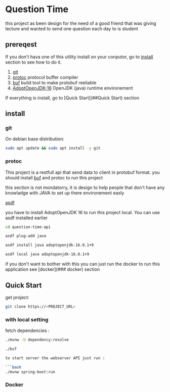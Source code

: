# Question Time

this project as been design for the need of a good friend that was giving lecture and wanted to send one question each day to is student

## prereqest

If you don't hava one of this utility install on your conputor, go to [install](##install) section to see how to do it.

1. [git](https://git-scm.com/)
2. [protoc](https://github.com/protocolbuffers/protobuf) protocol buffer compiler
3. [buf](https://docs.buf.build/introduction) build tool to make protobuf reeliable
4. [AdoptOpenJDK-16](https://adoptopenjdk.net/) OpenJDK (java) runtime environement

If everything is install, go to [Quick Start](##Quick Start) section

## install

### git

On debian base distribution:
```bash
sudo apt update && sudo apt install -y git
```
### protoc
This project is a restfull api that send data to client in protobuf format. you should install [buf](https://docs.buf.build/installation) and protoc to run this project

this section is not mondatorry, it is design to help people that don't have any knowladge with JAVA to set up there environement easly

[asdf](https://asdf-vm.com/#/core-manage-asdf?id=install)

you have to install AdoptOpenJDK 16 to run this project local. You can use asdf installed earlier

```bash
cd question-time-api

asdf plug-add java

asdf install java adoptopenjdk-16.0.1+9

asdf local java adoptopenjdk-16.0.1+9

```

if you don't want to bother with this you can just run the docker to run this application see [docker](### docker) section

## Quick Start 

get project:
```bash
git clone https://<PROJECT_URL>
```

### with local setting

fetch dependencies :

```bash 
./mvnw -U dependency:resolve
```

```bash 
./buf

to start server the webserver API just run :

```bash
./mvnw spring-boot:run
```

### Docker
